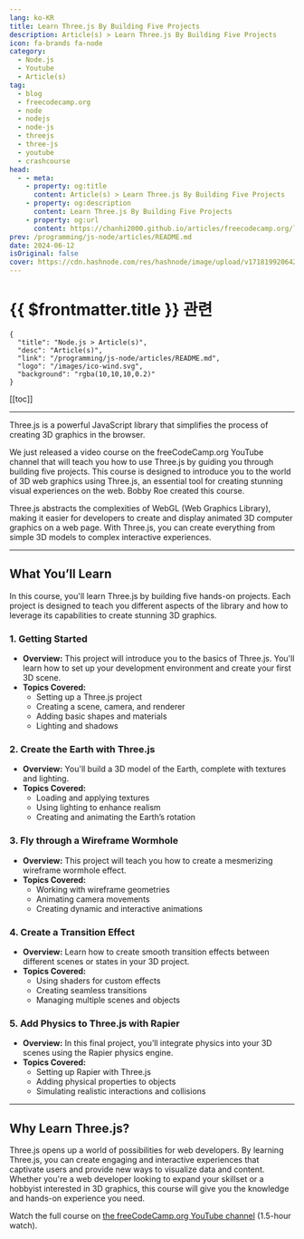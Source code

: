 ```yaml
---
lang: ko-KR
title: Learn Three.js By Building Five Projects
description: Article(s) > Learn Three.js By Building Five Projects
icon: fa-brands fa-node
category: 
  - Node.js
  - Youtube
  - Article(s)
tag: 
  - blog
  - freecodecamp.org
  - node
  - nodejs
  - node-js
  - threejs
  - three-js
  - youtube
  - crashcourse
head:
  - - meta:
    - property: og:title
      content: Article(s) > Learn Three.js By Building Five Projects
    - property: og:description
      content: Learn Three.js By Building Five Projects
    - property: og:url
      content: https://chanhi2000.github.io/articles/freecodecamp.org/learn-threejs-by-building-five-projects.html
prev: /programming/js-node/articles/README.md
date: 2024-06-12
isOriginal: false
cover: https://cdn.hashnode.com/res/hashnode/image/upload/v1718199206429/fa28f06e-1fe1-48cd-a1f7-59d513e4124e.jpeg
---
```


# {{ $frontmatter.title }} 관련

```component VPCard
{
  "title": "Node.js > Article(s)",
  "desc": "Article(s)",
  "link": "/programming/js-node/articles/README.md",
  "logo": "/images/ico-wind.svg",
  "background": "rgba(10,10,10,0.2)"
}
```

[[toc]]

---

<SiteInfo
  name="Learn Three.js By Building Five Projects"
  desc="Three.js is a powerful JavaScript library that simplifies the process of creating 3D graphics in the browser. We just released a video course on the freeCodeCamp.org YouTube channel that will teach you how to use Three.js by guiding you through build..."
  url="https://freecodecamp.org/news/learn-threejs-by-building-five-projects/"
  logo="https://cdn.freecodecamp.org/universal/favicons/favicon.ico"
  preview="https://cdn.hashnode.com/res/hashnode/image/upload/v1718199206429/fa28f06e-1fe1-48cd-a1f7-59d513e4124e.jpeg"/>

Three.js is a powerful JavaScript library that simplifies the process of creating 3D graphics in the browser.

We just released a video course on the freeCodeCamp.org YouTube channel that will teach you how to use Three.js by guiding you through building five projects. This course is designed to introduce you to the world of 3D web graphics using Three.js, an essential tool for creating stunning visual experiences on the web. Bobby Roe created this course.

Three.js abstracts the complexities of WebGL (Web Graphics Library), making it easier for developers to create and display animated 3D computer graphics on a web page. With Three.js, you can create everything from simple 3D models to complex interactive experiences.

---

## What You’ll Learn

In this course, you'll learn Three.js by building five hands-on projects. Each project is designed to teach you different aspects of the library and how to leverage its capabilities to create stunning 3D graphics.

### 1. Getting Started

- **Overview:** This project will introduce you to the basics of Three.js. You'll learn how to set up your development environment and create your first 3D scene.
- **Topics Covered:**
  - Setting up a Three.js project
  - Creating a scene, camera, and renderer
  - Adding basic shapes and materials
  - Lighting and shadows

### 2. Create the Earth with Three.js

- **Overview:** You'll build a 3D model of the Earth, complete with textures and lighting.
- **Topics Covered:**
  - Loading and applying textures
  - Using lighting to enhance realism
  - Creating and animating the Earth’s rotation

### 3. Fly through a Wireframe Wormhole

- **Overview:** This project will teach you how to create a mesmerizing wireframe wormhole effect.
- **Topics Covered:**
  - Working with wireframe geometries
  - Animating camera movements
  - Creating dynamic and interactive animations

### 4. Create a Transition Effect

- **Overview:** Learn how to create smooth transition effects between different scenes or states in your 3D project.
- **Topics Covered:**
  - Using shaders for custom effects
  - Creating seamless transitions
  - Managing multiple scenes and objects

### 5. Add Physics to Three.js with Rapier

- **Overview:** In this final project, you’ll integrate physics into your 3D scenes using the Rapier physics engine.
- **Topics Covered:**
  - Setting up Rapier with Three.js
  - Adding physical properties to objects
  - Simulating realistic interactions and collisions

---

## Why Learn Three.js?

Three.js opens up a world of possibilities for web developers. By learning Three.js, you can create engaging and interactive experiences that captivate users and provide new ways to visualize data and content. Whether you're a web developer looking to expand your skillset or a hobbyist interested in 3D graphics, this course will give you the knowledge and hands-on experience you need.

Watch the full course on [<FontIcon icon="fa-brands fa-youtube"/>the freeCodeCamp.org YouTube channel](https://youtu.be/UMqNHi1GDAE) (1.5-hour watch).

<VidStack src="youtube/UMqNHi1GDAE" />

